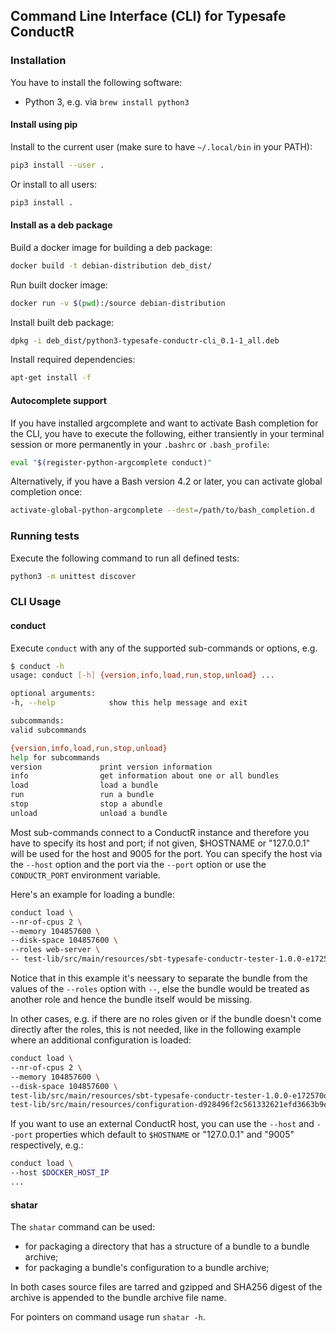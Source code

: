 ## Command Line Interface (CLI) for Typesafe ConductR

### Installation

You have to install the following software:

- Python 3, e.g. via `brew install python3`

#### Install using pip

Install to the current user (make sure to have `~/.local/bin` in your PATH):

  ``` bash
  pip3 install --user .
  ```

Or install to all users:

  ``` bash
  pip3 install .
  ```

#### Install as a deb package

Build a docker image for building a deb package:

  ``` bash
  docker build -t debian-distribution deb_dist/
  ```

Run built docker image:

  ``` bash
  docker run -v $(pwd):/source debian-distribution
  ```

Install built deb package:

  ``` bash
  dpkg -i deb_dist/python3-typesafe-conductr-cli_0.1-1_all.deb
  ```

Install required dependencies:

  ``` bash
  apt-get install -f
  ```

#### Autocomplete support

If you have installed argcomplete and want to activate Bash completion for the CLI,
you have to execute the following, either transiently in your terminal session or more permanently in your
`.bashrc` or `.bash_profile`:

``` bash
eval "$(register-python-argcomplete conduct)"
```

Alternatively, if you have a Bash version 4.2 or later, you can activate global completion once:

``` bash
activate-global-python-argcomplete --dest=/path/to/bash_completion.d
```

### Running tests

Execute the following command to run all defined tests:

``` bash
python3 -m unittest discover
```

### CLI Usage

#### conduct

Execute `conduct` with any of the supported sub-commands or options, e.g.

``` bash
$ conduct -h
usage: conduct [-h] {version,info,load,run,stop,unload} ...

optional arguments:
-h, --help            show this help message and exit

subcommands:
valid subcommands

{version,info,load,run,stop,unload}
help for subcommands
version             print version information
info                get information about one or all bundles
load                load a bundle
run                 run a bundle
stop                stop a abundle
unload              unload a bundle
```

Most sub-commands connect to a ConductR instance and therefore you have to specify its host and port;
if not given, $HOSTNAME or "127.0.0.1" will be used for the host and 9005 for the port. You can specify
the host via the `--host` option and the port via the `--port` option or use the `CONDUCTR_PORT` environment
variable.

Here's an example for loading a bundle:

``` bash
conduct load \
--nr-of-cpus 2 \
--memory 104857600 \
--disk-space 104857600 \
--roles web-server \
-- test-lib/src/main/resources/sbt-typesafe-conductr-tester-1.0.0-e172570d3c0fb11f4f9dbb8de519df58dcb490799f525bab43757f291e1d104d.tgz
```

Notice that in this example it's neessary to separate the bundle from the values of the `--roles` option with `--`,
else the bundle would be treated as another role and hence the bundle itself would be missing.

In other cases, e.g. if there are no roles given or if the bundle doesn't come directly after the roles,
this is not needed, like in the following example where an additional configuration is loaded:

``` bash
conduct load \
--nr-of-cpus 2 \
--memory 104857600 \
--disk-space 104857600 \
test-lib/src/main/resources/sbt-typesafe-conductr-tester-1.0.0-e172570d3c0fb11f4f9dbb8de519df58dcb490799f525bab43757f291e1d104d.tgz \
test-lib/src/main/resources/configuration-d928496f2c561332621efd3663b9e13ca7608948983f44c9b9cf273b2036e155.tgz
```

If you want to use an external ConductR host, you can use the `--host` and `--port` properties which default
to `$HOSTNAME` or "127.0.0.1" and "9005" respectively, e.g.:

``` bash
conduct load \
--host $DOCKER_HOST_IP
...
```

#### shatar

The `shatar` command can be used:

* for packaging a directory that has a structure of a bundle to a bundle archive;
* for packaging a bundle's configuration to a bundle archive;

In both cases source files are tarred and gzipped and SHA256 digest of the archive
is appended to the bundle archive file name.

For pointers on command usage run `shatar -h`.
